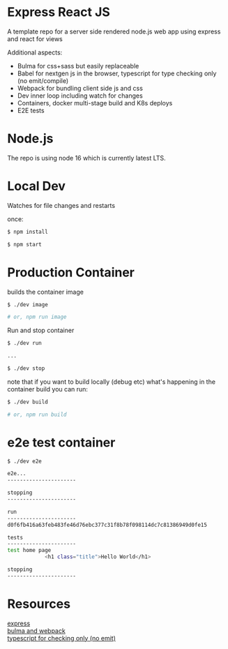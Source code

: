 # Express React JS

A template repo for a server side rendered node.js web app using express and react for views

Additional aspects:
  - Bulma for css+sass but easily replaceable 
  - Babel for nextgen js in the browser, typescript for type checking only (no emit/compile) 
  - Webpack for bundling client side js and css
  - Dev inner loop including watch for changes
  - Containers, docker multi-stage build and K8s deploys
  - E2E tests  

# Node.js

The repo is using node 16 which is currently latest LTS.  

# Local Dev

Watches for file changes and restarts

once:
```bash
$ npm install
```

```bash
$ npm start
```

# Production Container

builds the container image

```bash
$ ./dev image

# or, npm run image
```

Run and stop container
```bash
$ ./dev run

...

$ ./dev stop
```

note that if you want to build locally (debug etc) what's happening in the container build you can run:

```bash
$ ./dev build

# or, npm run build
```

# e2e test container

```bash
$ ./dev e2e

e2e...
----------------------

stopping
----------------------

run
----------------------
d0f6fb416a63feb483fe46d76ebc377c31f8b78f098114dc7c81386949d0fe15

tests
----------------------
test home page
            <h1 class="title">Hello World</h1>

stopping
----------------------
```

 # Resources

[express](https://expressjs.com/)  
[bulma and webpack](https://bulma.io/documentation/customize/with-webpack/)   
[typescript for checking only (no emit)](https://www.sitepen.com/blog/progressively-adopting-typescript-in-an-application)  

